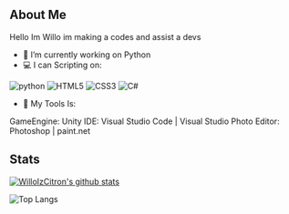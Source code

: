 ## About Me
Hello Im Willo 
im making a codes and assist a devs

- 🔭 I’m currently working on Python
- 💻 I can Scripting on: 

![python](https://img.shields.io/badge/-python-grey?style=for-the-badge&logo=python&logoColor=white&labelColor=8E2DE2)
![HTML5](https://img.shields.io/badge/html%205-grey?style=for-the-badge&logo=html5&logoColor=white&labelColor=8E2DE2)
![CSS3](https://img.shields.io/badge/css%203-grey?style=for-the-badge&logo=css3&logoColor=white&labelColor=8E2DE2)
![C#](https://img.shields.io/badge/c%23-grey?style=for-the-badge&logo=cs&logoColor=white&labelColor=8E2DE2)

- 🔧 My Tools Is:

GameEngine: Unity
IDE: Visual Studio Code  | Visual Studio 
Photo Editor: Photoshop | paint.net

## Stats

[![WilloIzCitron's github stats](https://github-readme-stats.vercel.app/api?username=WilloIzCitron&show_icons=true&theme=radical)](https://github.com/anuraghazra/github-readme-stats)

![Top Langs](https://github-readme-stats.vercel.app/api/top-langs/?username=WilloIzCitron&theme=radical&title_color=8E2DE2&text_color=fff)
